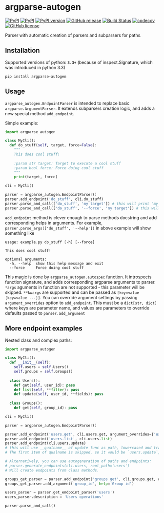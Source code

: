 # argparse-autogen

[![PyPI](https://img.shields.io/pypi/status/argparse-autogen.svg)](https://github.com/sashgorokhov/argparse-autogen) [![PyPI](https://img.shields.io/pypi/pyversions/argparse-autogen.svg)](https://github.com/sashgorokhov/argparse-autogen) [![PyPI version](https://badge.fury.io/py/argparse-autogen.svg)](https://badge.fury.io/py/argparse-autogen) [![GitHub release](https://img.shields.io/github/release/sashgorokhov/argparse-autogen.svg)](https://github.com/sashgorokhov/argparse-autogen) [![Build Status](https://travis-ci.org/sashgorokhov/argparse-autogen.svg?branch=master)](https://travis-ci.org/sashgorokhov/argparse-autogen) [![codecov](https://codecov.io/gh/sashgorokhov/argparse-autogen/branch/master/graph/badge.svg)](https://codecov.io/gh/sashgorokhov/argparse-autogen) [![GitHub license](https://img.shields.io/badge/license-MIT-blue.svg)](https://raw.githubusercontent.com/sashgorokhov/argparse-autogen/master/LICENSE)

Parser with automatic creation of parsers and subparsers for paths.

## Installation

Supported versions of python: **`3.3+`** (because of inspect.Signature, which was introduced in python 3.3)

```shell
pip install argparse-autogen
```

## Usage

`argparse_autogen.EndpointParser` is intended to replace basic `argparse.ArgumentParser`. It extends subparsers creation logic, and adds a new special method `add_endpoint`.

Simple example:
```python
import argparse_autogen

class MyCli():
  def do_stuff(self, target, force=False):
    """
    This does cool stuff!
    
    :param str target: Target to execute a cool stuff
    :param bool force: Force doing cool stuff
    """
    print(target, force)

cli = MyCli()

parser = argparse_autogen.EndpointParser()
parser.add_endpoint('do_stuff', cli.do_stuff)
parser.parse_and_call(['do_stuff', 'my target']) # this will print "my target false"
parser.parse_and_call(['do_stuff', '--force', 'my target']) # this will print "my target true"
```

`add_endpoint` method is clever enough to parse methods docstring and add corresponding helps in arguments. For example, 
`parser.parse_args(['do_stuff', '--help'])` in above example will show something like
```
usage: example.py do_stuff [-h] [--force]

This does cool stuff!

optional arguments:
  -h, --help  show this help message and exit
  --force     Force doing cool stuff
```
This magic is done by `argparse_autogen.autospec` function. It introspects function signature, and adds corresponding argparse arguments to parser. `*args` aguments in function are not supported - this parameter will be skipped. `**kwargs` are supported and can be passed as `[key=value [key=value ...]]`. You can override argument settings by passing `argument_overrides` option to `add_endpoint`. This must be a `dict[str, dict]` where keys are parameter name, and values are parameters to override defaults passed to `parser.add_argument`

## More endpoint examples

Nested class and complex paths:
```python
import argparse_autogen

class MyCli():
  def __init__(self):
    self.users = self.Users()
    self.groups = self.Groups()
  
  class Users():
    def get(self, user_id): pass
    def list(self, **filter): pass
    def update(self, user_id, **fields): pass
   
  class Groups():
    def get(self, group_id): pass

cli = MyCli()

parser = argparse_autogen.EndpointParser()

parser.add_endpoint('users.get', cli.users.get, argument_overrides={'user_id': {'help': 'Users id'}})
parser.add_endpoint('users.list', cli.users.list)
parser.add_endpoint(cli.users.update) 
# this will use __qualname__ of update func as path, lowercased and trailing and ending underscores removed.
# The first item of qualname is skipped, so it would be `users.update`, not `mycli.users.update`

# Alternatively, you can use autogeneration of paths and endpoints:
# parser.generate_endpoints(cli.users, root_path='users')
# Will create endpoints from class methods.

groups_get_parser = parser.add_endpoint('groups get', cli.groups.get, autospec=False)
groups_get_parser.add_argument('group_id', help='Group id')

users_parser = parser.get_endpoint_parser('users')
users_parser.description = 'Users operations'

parser.parse_and_call()
```
